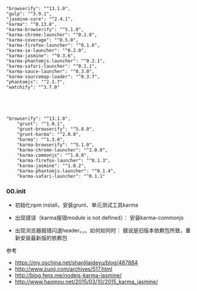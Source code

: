     "browserify": "^13.1.0",
    "gulp": "^3.9.1",
    "jasmine-core": "^2.4.1",
    "karma": "^0.13.8",
    "karma-browserify": "^5.1.0",
    "karma-chrome-launcher": "^0.2.0",
    "karma-coverage": "^0.5.0",
    "karma-firefox-launcher": "^0.1.6",
    "karma-ie-launcher": "^0.2.0",
    "karma-jasmine": "^0.3.6",
    "karma-phantomjs-launcher": "^0.2.1",
    "karma-safari-launcher": "^0.1.1",
    "karma-sauce-launcher": "^0.3.0",
    "karma-sourcemap-loader": "^0.3.7",
    "phantomjs": "^2.1.7",
    "watchify": "^3.7.0"





    "browserify": "^13.1.0",
        "grunt": "^1.0.1",
        "grunt-browserify": "^5.0.0",
        "grunt-karma": "^2.0.0",
        "karma": "^1.3.0",
        "karma-browserify": "^5.1.0",
        "karma-chrome-launcher": "^2.0.0",
        "karma-commonjs": "^1.0.0",
        "karma-firefox-launcher": "^0.1.3",
        "karma-jasmine": "^1.0.2",
        "karma-phantomjs-launcher": "^0.1.4",
        "karma-safari-launcher": "^0.1.1"




### 00.init
- 初始化npm install，安装grunt、单元测试工具karma



- 出现错误（karma报错module is not defined）：
安装karma-commonjs
- 出现浏览器报错闪退header。。。如何如何时：
据说是旧版本依赖包所致，重新安装最新版的依赖包


参考
- https://my.oschina.net/shanlilaideyu/blog/487884
- http://www.zuojj.com/archives/517.html
- http://blog.fens.me/nodejs-karma-jasmine/
- http://www.haomou.net/2015/03/10/2015_karma_jasmine/